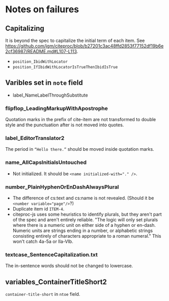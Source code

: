 # Notes on failures


## Capitalizing

It is beyond the spec to capitalize the initial term of each item.
See <https://github.com/jgm/citeproc/blob/b27201c3ac48ffd2853f77152df19b6e2cf36987/README.md#L107-L113>.

- `position_IbidWithLocator`
- `position_IfIbidWithLocatorIsTrueThenIbidIsTrue`


## Varibles set in `note` field

- label_NameLabelThroughSubstitute


### flipflop_LeadingMarkupWithApostrophe

Quotation marks in the prefix of cite-item are not transformed to double style and the punctuation after is not moved into quotes.


### label_EditorTranslator2

The period in `“Hello there.”` should be moved inside quotation marks.


### name_AllCapsInitialsUntouched

- Not initialized. It should be `<name initialized-with="." />`.


### number_PlainHyphenOrEnDashAlwaysPlural

- The difference of cs:text and cs:name is not revealed.
  (Should it be `<number variable="page"/>`?)
- Duplicate item id `ITEM-4`.
- citeproc-js uses some heuristics to identify plurals,
  but they aren't part of the spec and aren't entirely reliable.
  "The logic will only set plurals where there is a numeric unit
  on either side of a hyphen or en-dash. Numeric units are strings
  ending in a number, or alphabetic strings consisting entirely of
  characters appropriate to a roman numeral."  This won't catch
  4a-5a or IIa-VIb.


### textcase_SentenceCapitalization.txt

The in-sentence words should not be changed to lowercase.


## variables_ContainerTitleShort2

`container-title-short` in `ntoe` field.
